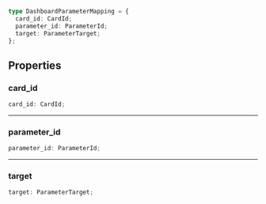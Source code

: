 ```ts
type DashboardParameterMapping = {
  card_id: CardId;
  parameter_id: ParameterId;
  target: ParameterTarget;
};
```

## Properties

### card_id

```ts
card_id: CardId;
```

---

### parameter_id

```ts
parameter_id: ParameterId;
```

---

### target

```ts
target: ParameterTarget;
```
